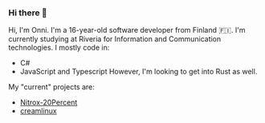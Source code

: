 ### Hi there 👋

<!--
**20PercentRendered/20PercentRendered** is a ✨ _special_ ✨ repository because its `README.md` (this file) appears on your GitHub profile.

Here are some ideas to get you started:

- 🔭 I’m currently working on ...
- 🌱 I’m currently learning ...
- 👯 I’m looking to collaborate on ...
- 🤔 I’m looking for help with ...
- 💬 Ask me about ...
- 📫 How to reach me: ...
- 😄 Pronouns: ...
- ⚡ Fun fact: ...
-->
Hi, I'm Onni. I'm a 16-year-old software developer from Finland 🇫🇮.
I'm currently studying at Riveria for Information and Communication technologies.
I mostly code in:
- C#
- JavaScript and Typescript
However, I'm looking to get into Rust as well.

My "current" projects are:
- [Nitrox-20Percent](https://github.com/20PercentRendered/Nitrox)
- [creamlinux](https://github.com/20PercentRendered/creamlinux)


